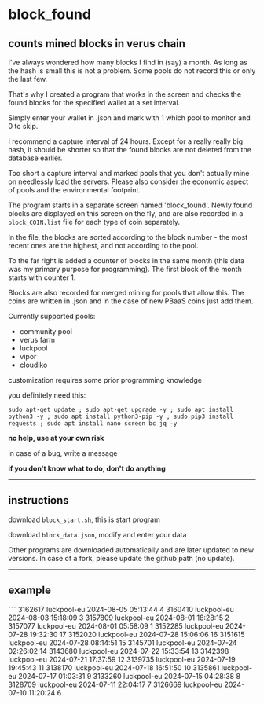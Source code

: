 # block_found
## counts mined blocks in verus chain
I've always wondered how many blocks I find in (say) a month. As long as the hash is small this is not a problem. Some pools do not record this or only the last few.

That's why I created a program that works in the screen and checks the found blocks for the specified wallet at a set interval.

Simply enter your wallet in .json and mark with 1 which pool to monitor and 0 to skip.

I recommend a capture interval of 24 hours. Except for a really really big hash, it should be shorter so that the found blocks are not deleted from the database earlier.

Too short a capture interval and marked pools that you don't actually mine on needlessly load the servers. Please also consider the economic aspect of pools and the environmental footprint.

The program starts in a separate screen named 'block_found'. Newly found blocks are displayed on this screen on the fly, and are also recorded in a `block_COIN.list` file for each type of coin separately.

In the file, the blocks are sorted according to the block number - the most recent ones are the highest, and not according to the pool.

To the far right is added a counter of blocks in the same month (this data was my primary purpose for programming). The first block of the month starts with counter 1.

Blocks are also recorded for merged mining for pools that allow this. The coins are written in .json and in the case of new PBaaS coins just add them.

Currently supported pools:
-  community pool
-  verus farm
-  luckpool
-  vipor
-  cloudiko

customization requires some prior programming knowledge

you definitely need this:

`sudo apt-get update ; sudo apt-get upgrade -y ; sudo apt install python3 -y ; sudo apt install python3-pip -y ; sudo pip3 install requests ; sudo apt install nano screen bc jq -y`

**no help, use at your own risk**

in case of a bug, write a message

**if you don't know what to do, don't do anything**

___________
## instructions

download `block_start.sh`, this is start program

download `block_data.json`, modify and enter your data

Other programs are downloaded automatically and are later updated to new versions. In case of a fork, please update the github path (no update).

___________
## example
˘˘˘
3162617   luckpool-eu   2024-08-05 05:13:44   4
3160410   luckpool-eu   2024-08-03 15:18:09   3
3157809   luckpool-eu   2024-08-01 18:28:15   2
3157077   luckpool-eu   2024-08-01 05:58:09   1
3152285   luckpool-eu   2024-07-28 19:32:30   17
3152020   luckpool-eu   2024-07-28 15:06:06   16
3151615   luckpool-eu   2024-07-28 08:14:51   15
3145701   luckpool-eu   2024-07-24 02:26:02   14
3143680   luckpool-eu   2024-07-22 15:33:54   13
3142398   luckpool-eu   2024-07-21 17:37:59   12
3139735   luckpool-eu   2024-07-19 19:45:43   11
3138170   luckpool-eu   2024-07-18 16:51:50   10
3135861   luckpool-eu   2024-07-17 01:03:31   9
3133260   luckpool-eu   2024-07-15 04:28:38   8
3128709   luckpool-eu   2024-07-11 22:04:17   7
3126669   luckpool-eu   2024-07-10 11:20:24   6
```
